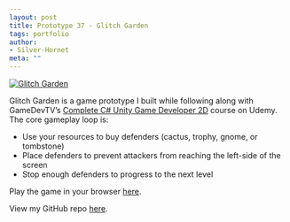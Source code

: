 ```yaml
---
layout: post
title: Prototype 37 - Glitch Garden
tags: portfolio
author:
- Silver-Hornet
meta: ""
---
```


[![Glitch Garden]({{site.url}}/glitch-garden.png)](https://play.unity.com/mg/other/glitch-garden-5)

Glitch Garden is a game prototype I built while following along with GameDevTV’s [Complete C# Unity Game Developer 2D](https://www.udemy.com/course/unitycourse/) course on Udemy. The core gameplay loop is:

- Use your resources to buy defenders (cactus, trophy, gnome, or tombstone)
- Place defenders to prevent attackers from reaching the left-side of the screen
- Stop enough defenders to progress to the next level

Play the game in your browser [here](https://play.unity.com/mg/other/glitch-garden-5).

View my GitHub repo [here](https://github.com/silver-hornet/gamedevtv-glitch-garden).